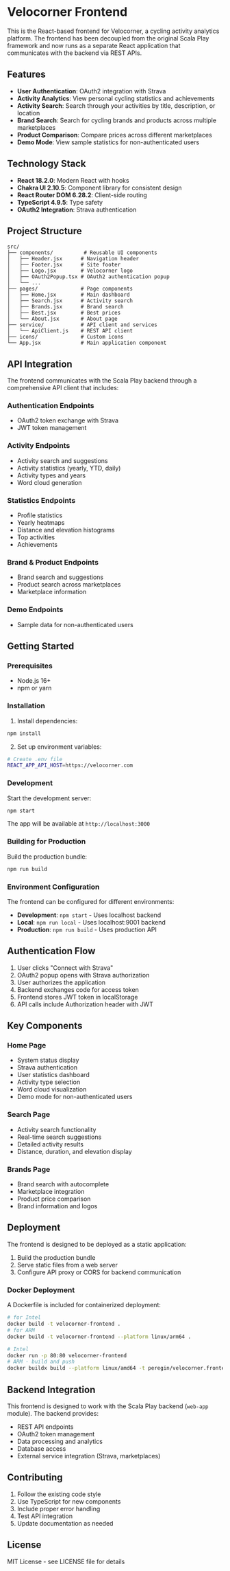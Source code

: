 # Velocorner Frontend

This is the React-based frontend for Velocorner, a cycling activity analytics platform. The frontend has been decoupled from the original Scala Play framework and now runs as a separate React application that communicates with the backend via REST APIs.

## Features

- **User Authentication**: OAuth2 integration with Strava
- **Activity Analytics**: View personal cycling statistics and achievements
- **Activity Search**: Search through your activities by title, description, or location
- **Brand Search**: Search for cycling brands and products across multiple marketplaces
- **Product Comparison**: Compare prices across different marketplaces
- **Demo Mode**: View sample statistics for non-authenticated users

## Technology Stack

- **React 18.2.0**: Modern React with hooks
- **Chakra UI 2.10.5**: Component library for consistent design
- **React Router DOM 6.28.2**: Client-side routing
- **TypeScript 4.9.5**: Type safety
- **OAuth2 Integration**: Strava authentication

## Project Structure

```
src/
├── components/          # Reusable UI components
│   ├── Header.jsx      # Navigation header
│   ├── Footer.jsx      # Site footer
│   ├── Logo.jsx        # Velocorner logo
│   ├── OAuth2Popup.tsx # OAuth2 authentication popup
│   └── ...
├── pages/              # Page components
│   ├── Home.jsx        # Main dashboard
│   ├── Search.jsx      # Activity search
│   ├── Brands.jsx      # Brand search
│   ├── Best.jsx        # Best prices
│   └── About.jsx       # About page
├── service/            # API client and services
│   └── ApiClient.js    # REST API client
├── icons/              # Custom icons
└── App.jsx             # Main application component
```

## API Integration

The frontend communicates with the Scala Play backend through a comprehensive API client that includes:

### Authentication Endpoints
- OAuth2 token exchange with Strava
- JWT token management

### Activity Endpoints
- Activity search and suggestions
- Activity statistics (yearly, YTD, daily)
- Activity types and years
- Word cloud generation

### Statistics Endpoints
- Profile statistics
- Yearly heatmaps
- Distance and elevation histograms
- Top activities
- Achievements

### Brand & Product Endpoints
- Brand search and suggestions
- Product search across marketplaces
- Marketplace information

### Demo Endpoints
- Sample data for non-authenticated users

## Getting Started

### Prerequisites

- Node.js 16+ 
- npm or yarn

### Installation

1. Install dependencies:
```bash
npm install
```

2. Set up environment variables:
```bash
# Create .env file
REACT_APP_API_HOST=https://velocorner.com
```

### Development

Start the development server:
```bash
npm start
```

The app will be available at `http://localhost:3000`

### Building for Production

Build the production bundle:
```bash
npm run build
```

### Environment Configuration

The frontend can be configured for different environments:

- **Development**: `npm start` - Uses localhost backend
- **Local**: `npm run local` - Uses localhost:9001 backend
- **Production**: `npm run build` - Uses production API

## Authentication Flow

1. User clicks "Connect with Strava"
2. OAuth2 popup opens with Strava authorization
3. User authorizes the application
4. Backend exchanges code for access token
5. Frontend stores JWT token in localStorage
6. API calls include Authorization header with JWT

## Key Components

### Home Page
- System status display
- Strava authentication
- User statistics dashboard
- Activity type selection
- Word cloud visualization
- Demo mode for non-authenticated users

### Search Page
- Activity search functionality
- Real-time search suggestions
- Detailed activity results
- Distance, duration, and elevation display

### Brands Page
- Brand search with autocomplete
- Marketplace integration
- Product price comparison
- Brand information and logos

## Deployment

The frontend is designed to be deployed as a static application:

1. Build the production bundle
2. Serve static files from a web server
3. Configure API proxy or CORS for backend communication

### Docker Deployment

A Dockerfile is included for containerized deployment:

```bash
# for Intel
docker build -t velocorner-frontend .
# for ARM
docker build -t velocorner-frontend --platform linux/arm64 .

# Intel
docker run -p 80:80 velocorner-frontend
# ARM - build and push
docker buildx build --platform linux/amd64 -t peregin/velocorner.frontend:latest --cache-from "type=registry,ref=peregin/velocorner.frontend:latest" --cache-to "type=inline" --push .
```

## Backend Integration

This frontend is designed to work with the Scala Play backend (`web-app` module). The backend provides:

- REST API endpoints
- OAuth2 token management
- Data processing and analytics
- Database access
- External service integration (Strava, marketplaces)

## Contributing

1. Follow the existing code style
2. Use TypeScript for new components
3. Include proper error handling
4. Test API integration
5. Update documentation as needed

## License

MIT License - see LICENSE file for details